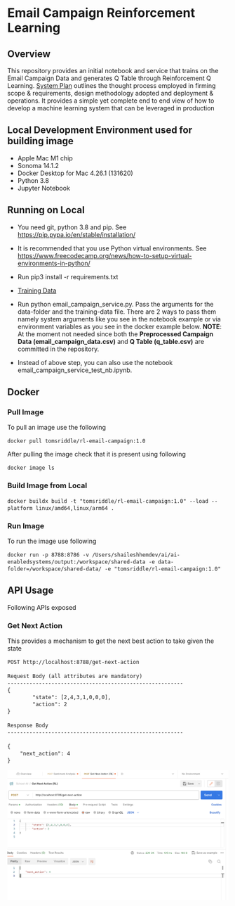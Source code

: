 # Email Campaign Reinforcement Learning

## Overview

This repository provides an initial notebook and service that trains on the Email Campaign Data and generates Q Table through Reinforcement Q Learning. [System Plan](SystemsPlan.md) outlines the thought process employed in firming scope & requirements, design methodology adopted and deployment & operations. It provides a simple yet complete end to end view of how to develop a machine learning system that can be leveraged in production 

## Local Development Environment used for building image

* Apple Mac M1 chip
* Sonoma 14.1.2
* Docker Desktop for Mac 4.26.1 (131620)
* Python 3.8
* Jupyter Notebook

## Running on Local

* You need git, python 3.8 and pip. See https://pip.pypa.io/en/stable/installation/

* It is recommended that you use Python virtual environments. See https://www.freecodecamp.org/news/how-to-setup-virtual-environments-in-python/

* Run pip3 install -r requirements.txt

* [Training Data](https://www.kaggle.com/datasets/aristotelisch/playground-mock-email-campaign) 

* Run python email_campaign_service.py. Pass the arguments for the data-folder and the training-data file. There are 2 ways to pass them namely system arguments like you see in the notebook example or via environment variables as you see in the docker example below. <b>NOTE</b>: At the moment not needed since both the <b>Preprocessed Campaign Data (email_campaign_data.csv)</b> and <b>Q Table (q_table.csv)</b> are committed in the repository. 

* Instead of above step, you can also use the notebook email_campaign_service_test_nb.ipynb. 

## Docker

### Pull Image

To pull an image use the following 

```
docker pull tomsriddle/rl-email-campaign:1.0

```

After pulling the image check that it is present using following

```
docker image ls

```

### Build Image from Local

```
docker buildx build -t "tomsriddle/rl-email-campaign:1.0" --load --platform linux/amd64,linux/arm64 .

```


### Run Image

To run the image use following

```
docker run -p 8788:8786 -v /Users/shaileshhemdev/ai/ai-enabledsystems/output:/workspace/shared-data -e data-folder=/workspace/shared-data/ -e "tomsriddle/rl-email-campaign:1.0"

```

## API Usage

Following APIs exposed 

### Get Next Action

This provides a mechanism to get the next best action to take given the state

```
POST http://localhost:8788/get-next-action

Request Body (all attributes are mandatory)
--------------------------------------------------------
{
        "state": [2,4,3,1,0,0,0],
        "action": 2
}

Response Body
--------------------------------------------------------

{
    "next_action": 4
}

```


![Image Not Showing](https://github.com/shaileshhemdev/public-images/blob/main/GetNextActionAPI.png?raw=true)

